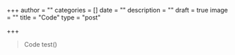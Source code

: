 +++
author = ""
categories = []
date = ""
description = ""
draft = true
image = ""
title = "Code"
type = "post"

+++
> Code test()